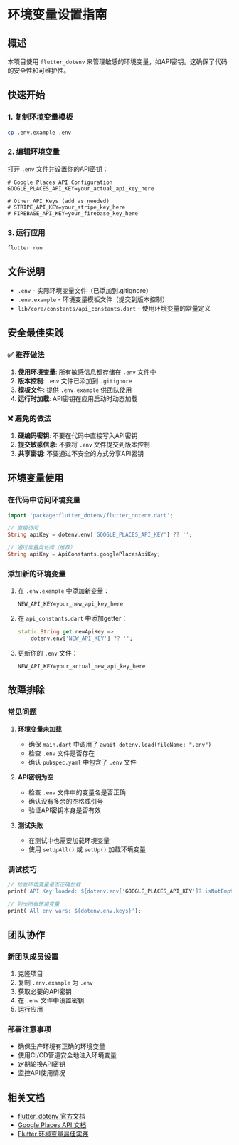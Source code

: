 # 环境变量设置指南

## 概述

本项目使用 `flutter_dotenv` 来管理敏感的环境变量，如API密钥。这确保了代码的安全性和可维护性。

## 快速开始

### 1. 复制环境变量模板

```bash
cp .env.example .env
```

### 2. 编辑环境变量

打开 `.env` 文件并设置你的API密钥：

```env
# Google Places API Configuration
GOOGLE_PLACES_API_KEY=your_actual_api_key_here

# Other API Keys (add as needed)
# STRIPE_API_KEY=your_stripe_key_here
# FIREBASE_API_KEY=your_firebase_key_here
```

### 3. 运行应用

```bash
flutter run
```

## 文件说明

- `.env` - 实际环境变量文件（已添加到.gitignore）
- `.env.example` - 环境变量模板文件（提交到版本控制）
- `lib/core/constants/api_constants.dart` - 使用环境变量的常量定义

## 安全最佳实践

### ✅ 推荐做法

1. **使用环境变量**: 所有敏感信息都存储在 `.env` 文件中
2. **版本控制**: `.env` 文件已添加到 `.gitignore`
3. **模板文件**: 提供 `.env.example` 供团队使用
4. **运行时加载**: API密钥在应用启动时动态加载

### ❌ 避免的做法

1. **硬编码密钥**: 不要在代码中直接写入API密钥
2. **提交敏感信息**: 不要将 `.env` 文件提交到版本控制
3. **共享密钥**: 不要通过不安全的方式分享API密钥

## 环境变量使用

### 在代码中访问环境变量

```dart
import 'package:flutter_dotenv/flutter_dotenv.dart';

// 直接访问
String apiKey = dotenv.env['GOOGLE_PLACES_API_KEY'] ?? '';

// 通过常量类访问（推荐）
String apiKey = ApiConstants.googlePlacesApiKey;
```

### 添加新的环境变量

1. 在 `.env.example` 中添加新变量：
   ```env
   NEW_API_KEY=your_new_api_key_here
   ```

2. 在 `api_constants.dart` 中添加getter：
   ```dart
   static String get newApiKey => 
       dotenv.env['NEW_API_KEY'] ?? '';
   ```

3. 更新你的 `.env` 文件：
   ```env
   NEW_API_KEY=your_actual_new_api_key_here
   ```

## 故障排除

### 常见问题

1. **环境变量未加载**
   - 确保 `main.dart` 中调用了 `await dotenv.load(fileName: ".env")`
   - 检查 `.env` 文件是否存在
   - 确认 `pubspec.yaml` 中包含了 `.env` 文件

2. **API密钥为空**
   - 检查 `.env` 文件中的变量名是否正确
   - 确认没有多余的空格或引号
   - 验证API密钥本身是否有效

3. **测试失败**
   - 在测试中也需要加载环境变量
   - 使用 `setUpAll()` 或 `setUp()` 加载环境变量

### 调试技巧

```dart
// 检查环境变量是否正确加载
print('API Key loaded: ${dotenv.env['GOOGLE_PLACES_API_KEY']?.isNotEmpty}');

// 列出所有环境变量
print('All env vars: ${dotenv.env.keys}');
```

## 团队协作

### 新团队成员设置

1. 克隆项目
2. 复制 `.env.example` 为 `.env`
3. 获取必要的API密钥
4. 在 `.env` 文件中设置密钥
5. 运行应用

### 部署注意事项

- 确保生产环境有正确的环境变量
- 使用CI/CD管道安全地注入环境变量
- 定期轮换API密钥
- 监控API使用情况

## 相关文档

- [flutter_dotenv 官方文档](https://pub.dev/packages/flutter_dotenv)
- [Google Places API 文档](https://developers.google.com/maps/documentation/places/web-service)
- [Flutter 环境变量最佳实践](https://docs.flutter.dev/deployment/environment-variables)
